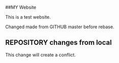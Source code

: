 ##MY Website

This is a test website.

Changed made from GITHUB master before rebase.

## REPOSITORY changes from local

This change will create a conflict.
